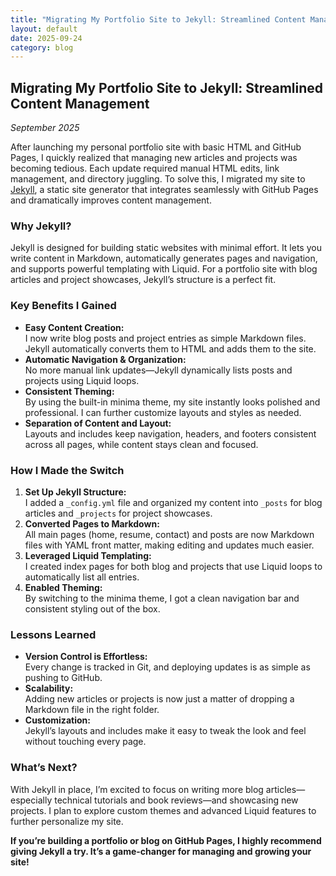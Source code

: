 ```yaml
---
title: "Migrating My Portfolio Site to Jekyll: Streamlined Content Management"
layout: default
date: 2025-09-24
category: blog
---
```


## Migrating My Portfolio Site to Jekyll: Streamlined Content Management

*September 2025*

After launching my personal portfolio site with basic HTML and GitHub Pages, I quickly realized that managing new articles and projects was becoming tedious. Each update required manual HTML edits, link management, and directory juggling. To solve this, I migrated my site to [Jekyll](https://jekyllrb.com/), a static site generator that integrates seamlessly with GitHub Pages and dramatically improves content management.

### Why Jekyll?

Jekyll is designed for building static websites with minimal effort. It lets you write content in Markdown, automatically generates pages and navigation, and supports powerful templating with Liquid. For a portfolio site with blog articles and project showcases, Jekyll’s structure is a perfect fit.

### Key Benefits I Gained

- **Easy Content Creation:**  
  I now write blog posts and project entries as simple Markdown files. Jekyll automatically converts them to HTML and adds them to the site.
- **Automatic Navigation & Organization:**  
  No more manual link updates—Jekyll dynamically lists posts and projects using Liquid loops.
- **Consistent Theming:**  
  By using the built-in minima theme, my site instantly looks polished and professional. I can further customize layouts and styles as needed.
- **Separation of Content and Layout:**  
  Layouts and includes keep navigation, headers, and footers consistent across all pages, while content stays clean and focused.

### How I Made the Switch

1. **Set Up Jekyll Structure:**  
   I added a `_config.yml` file and organized my content into `_posts` for blog articles and `_projects` for project showcases.
2. **Converted Pages to Markdown:**  
   All main pages (home, resume, contact) and posts are now Markdown files with YAML front matter, making editing and updates much easier.
3. **Leveraged Liquid Templating:**  
   I created index pages for both blog and projects that use Liquid loops to automatically list all entries.
4. **Enabled Theming:**  
   By switching to the minima theme, I got a clean navigation bar and consistent styling out of the box.

### Lessons Learned

- **Version Control is Effortless:**  
  Every change is tracked in Git, and deploying updates is as simple as pushing to GitHub.
- **Scalability:**  
  Adding new articles or projects is now just a matter of dropping a Markdown file in the right folder.
- **Customization:**  
  Jekyll’s layouts and includes make it easy to tweak the look and feel without touching every page.

### What’s Next?

With Jekyll in place, I’m excited to focus on writing more blog articles—especially technical tutorials and book reviews—and showcasing new projects. I plan to explore custom themes and advanced Liquid features to further personalize my site.

**If you’re building a portfolio or blog on GitHub Pages, I highly recommend giving Jekyll a try. It’s a game-changer for managing and growing your site!**